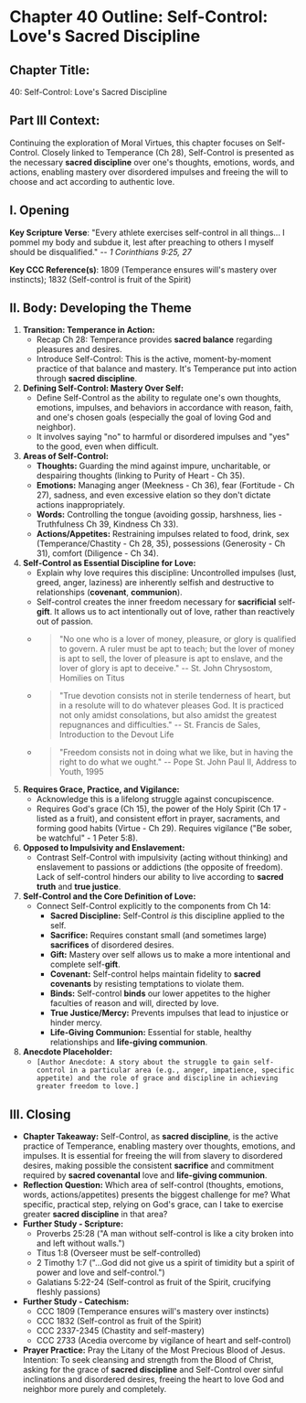 # Chapter 40 Outline: Self-Control: Love's Sacred Discipline

## Chapter Title:
40: Self-Control: Love's Sacred Discipline

## Part III Context:
Continuing the exploration of Moral Virtues, this chapter focuses on Self-Control. Closely linked to Temperance (Ch 28), Self-Control is presented as the necessary **sacred discipline** over one's thoughts, emotions, words, and actions, enabling mastery over disordered impulses and freeing the will to choose and act according to authentic love.

## I. Opening

**Key Scripture Verse**: "Every athlete exercises self-control in all things... I pommel my body and subdue it, lest after preaching to others I myself should be disqualified." -- *1 Corinthians 9:25, 27*

**Key CCC Reference(s)**: 1809 (Temperance ensures will's mastery over instincts); 1832 (Self-control is fruit of the Spirit)

## II. Body: Developing the Theme

1.  **Transition: Temperance in Action:**
    *   Recap Ch 28: Temperance provides **sacred balance** regarding pleasures and desires.
    *   Introduce Self-Control: This is the active, moment-by-moment practice of that balance and mastery. It's Temperance put into action through **sacred discipline**.
2.  **Defining Self-Control: Mastery Over Self:**
    *   Define Self-Control as the ability to regulate one's own thoughts, emotions, impulses, and behaviors in accordance with reason, faith, and one's chosen goals (especially the goal of loving God and neighbor).
    *   It involves saying "no" to harmful or disordered impulses and "yes" to the good, even when difficult.
3.  **Areas of Self-Control:**
    *   **Thoughts:** Guarding the mind against impure, uncharitable, or despairing thoughts (linking to Purity of Heart - Ch 35).
    *   **Emotions:** Managing anger (Meekness - Ch 36), fear (Fortitude - Ch 27), sadness, and even excessive elation so they don't dictate actions inappropriately.
    *   **Words:** Controlling the tongue (avoiding gossip, harshness, lies - Truthfulness Ch 39, Kindness Ch 33).
    *   **Actions/Appetites:** Restraining impulses related to food, drink, sex (Temperance/Chastity - Ch 28, 35), possessions (Generosity - Ch 31), comfort (Diligence - Ch 34).
4.  **Self-Control as Essential Discipline for Love:**
    *   Explain why love requires this discipline: Uncontrolled impulses (lust, greed, anger, laziness) are inherently selfish and destructive to relationships (**covenant**, **communion**).
    *   Self-control creates the inner freedom necessary for **sacrificial** self-**gift**. It allows us to act intentionally out of love, rather than reactively out of passion.
    *   > "No one who is a lover of money, pleasure, or glory is qualified to govern. A ruler must be apt to teach; but the lover of money is apt to sell, the lover of pleasure is apt to enslave, and the lover of glory is apt to deceive." -- St. John Chrysostom, Homilies on Titus
    *   > "True devotion consists not in sterile tenderness of heart, but in a resolute will to do whatever pleases God. It is practiced not only amidst consolations, but also amidst the greatest repugnances and difficulties." -- St. Francis de Sales, Introduction to the Devout Life
    *   > "Freedom consists not in doing what we like, but in having the right to do what we ought." -- Pope St. John Paul II, Address to Youth, 1995
5.  **Requires Grace, Practice, and Vigilance:**
    *   Acknowledge this is a lifelong struggle against concupiscence.
    *   Requires God's grace (Ch 15), the power of the Holy Spirit (Ch 17 - listed as a fruit), and consistent effort in prayer, sacraments, and forming good habits (Virtue - Ch 29). Requires vigilance ("Be sober, be watchful" - 1 Peter 5:8).
6.  **Opposed to Impulsivity and Enslavement:**
    *   Contrast Self-Control with impulsivity (acting without thinking) and enslavement to passions or addictions (the opposite of freedom). Lack of self-control hinders our ability to live according to **sacred truth** and **true justice**.
7.  **Self-Control and the Core Definition of Love:**
    *   Connect Self-Control explicitly to the components from Ch 14:
        *   **Sacred Discipline:** Self-Control *is* this discipline applied to the self.
        *   **Sacrifice:** Requires constant small (and sometimes large) **sacrifices** of disordered desires.
        *   **Gift:** Mastery over self allows us to make a more intentional and complete self-**gift**.
        *   **Covenant:** Self-control helps maintain fidelity to **sacred covenants** by resisting temptations to violate them.
        *   **Binds:** Self-control **binds** our lower appetites to the higher faculties of reason and will, directed by love.
        *   **True Justice/Mercy:** Prevents impulses that lead to injustice or hinder mercy.
        *   **Life-Giving Communion:** Essential for stable, healthy relationships and **life-giving communion**.
8.  **Anecdote Placeholder:**
    *   `[Author Anecdote: A story about the struggle to gain self-control in a particular area (e.g., anger, impatience, specific appetite) and the role of grace and discipline in achieving greater freedom to love.]`

## III. Closing

*   **Chapter Takeaway:** Self-Control, as **sacred discipline**, is the active practice of Temperance, enabling mastery over thoughts, emotions, and impulses. It is essential for freeing the will from slavery to disordered desires, making possible the consistent **sacrifice** and commitment required by **sacred covenantal** love and **life-giving communion**.
*   **Reflection Question:** Which area of self-control (thoughts, emotions, words, actions/appetites) presents the biggest challenge for me? What specific, practical step, relying on God's grace, can I take to exercise greater **sacred discipline** in that area?
*   **Further Study - Scripture:**
    *   Proverbs 25:28 ("A man without self-control is like a city broken into and left without walls.")
    *   Titus 1:8 (Overseer must be self-controlled)
    *   2 Timothy 1:7 ("...God did not give us a spirit of timidity but a spirit of power and love and self-control.")
    *   Galatians 5:22-24 (Self-control as fruit of the Spirit, crucifying fleshly passions)
*   **Further Study - Catechism:**
    *   CCC 1809 (Temperance ensures will's mastery over instincts)
    *   CCC 1832 (Self-control as fruit of the Spirit)
    *   CCC 2337-2345 (Chastity and self-mastery)
    *   CCC 2733 (Acedia overcome by vigilance of heart and self-control)
*   **Prayer Practice:** Pray the Litany of the Most Precious Blood of Jesus. Intention: To seek cleansing and strength from the Blood of Christ, asking for the grace of **sacred discipline** and Self-Control over sinful inclinations and disordered desires, freeing the heart to love God and neighbor more purely and completely.

